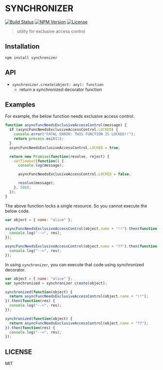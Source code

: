 # SYNCHRONIZER
[![Build Status](http://img.shields.io/travis/mohayonao/synchronizer.svg?style=flat-square)](https://travis-ci.org/mohayonao/synchronizer)
[![NPM Version](http://img.shields.io/npm/v/synchronizer.svg?style=flat-square)](https://www.npmjs.org/package/synchronizer)
[![License](http://img.shields.io/badge/license-MIT-brightgreen.svg?style=flat-square)](http://mohayonao.mit-license.org/)

> utility for exclusive access control

## Installation

```
npm install synchronizer
```

## API

- `synchronizer.create(object: any): function`
  - return a synchronized decorator function

## Examples
For example, the below function needs exclusive access control.

```js
function asyncFuncNeedsExclusiveAccessControl(message) {
  if (asyncFuncNeedsExclusiveAccessControl.LOCKED) {
    console.error("FATAL ERROR: THIS FUNCTION IS LOCKED!!");
    return process.exit(1);
  }
  asyncFuncNeedsExclusiveAccessControl.LOCKED = true;

  return new Promise(function(resolve, reject) {
    setTimeout(function() {
      console.log(message);

      asyncFuncNeedsExclusiveAccessControl.LOCKED = false;

      resolve(message);
    }, 500);
  });
}
```

The above function locks a single resource. So you cannot execute the below code.

```js
var object = { name: "alice" };

asyncFuncNeedsExclusiveAccessControl(object.name + "!!").then(function(res) {
  console.log("-->", res);
});

asyncFuncNeedsExclusiveAccessControl(object.name + "??").then(function(res) {
  console.log("-->", res);
});
```

In using `synchronizer`, you can execute that code using synchronized decorator.

```js
var object = { name: "alice" };
var synchronized = synchronizer.create(object);

synchronized(function(object) {
  return asyncFuncNeedsExclusiveAccessControl(object.name + "!!");
}).then(function(res) {
  console.log("-->", res);
});

synchronized(function(object) {
  return asyncFuncNeedsExclusiveAccessControl(object.name + "??");
}).then(function(res) {
  console.log("-->", res);
});
```

## LICENSE
MIT
